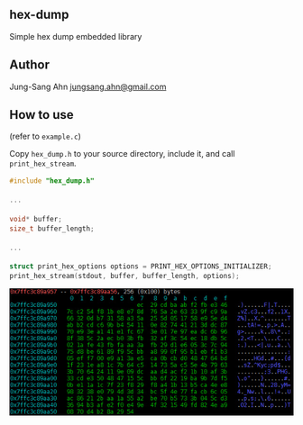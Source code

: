 hex-dump
--------
Simple hex dump embedded library


Author
------
Jung-Sang Ahn <jungsang.ahn@gmail.com>


How to use
----------
(refer to ```example.c```)

Copy ```hex_dump.h``` to your source directory, include it, and call ```print_hex_stream```.


```C
#include "hex_dump.h"

...

void* buffer;
size_t buffer_length;

...

struct print_hex_options options = PRINT_HEX_OPTIONS_INITIALIZER;
print_hex_stream(stdout, buffer, buffer_length, options);
```

![alt text](https://github.com/greensky00/hex-dump/blob/master/docs/hex_dump.jpg "Screenshot")
